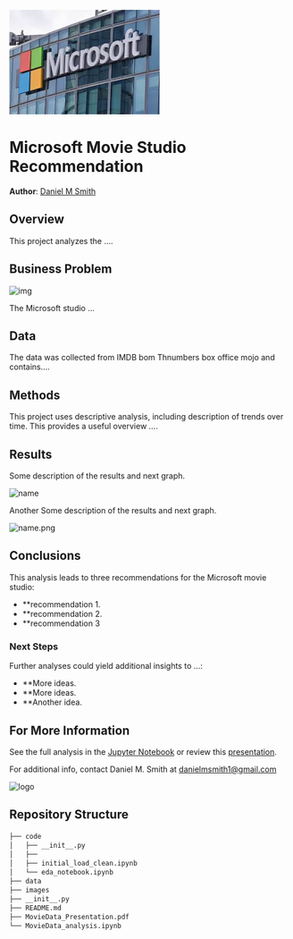 ![image](./images/msft_building.jfif)

# Microsoft Movie Studio Recommendation

**Author**: [Daniel M Smith](mailto:danielmsmith1@gmail.com)

## Overview

This project analyzes the ....

## Business Problem

![img](./images/image.png)

The Microsoft studio  ...

## Data

The data was collected from IMDB bom Thnumbers box office mojo and contains....

## Methods

This project uses descriptive analysis, including description of trends over time. This provides a useful overview ....

## Results

Some description of the results and next graph.

![name](./images/graph.png)

Another Some description of the results and next graph.

![name.png](./images/graph.png)

## Conclusions

This analysis leads to three recommendations for the Microsoft movie studio:

- **recommendation 1.
- **recommendation 2.
- **recommendation 3

### Next Steps

Further analyses could yield additional insights to ...:

- **More ideas.
- **More ideas.
- **Another idea.

## For More Information

See the full analysis in the [Jupyter Notebook](./MovieData-analysis.ipynb) or review this [presentation](./MovieData_Presentation.pdf).

For additional info, contact Daniel M. Smith at [danielmsmith1@gmail.com](mailto:danielmsmith@gmail.com)

![logo](./images/anotherimage.jpg)

## Repository Structure

```
├── code
│   ├── __init__.py
│   ├── 
│   ├── initial_load_clean.ipynb
│   └── eda_notebook.ipynb
├── data
├── images
├── __init__.py
├── README.md
├── MovieData_Presentation.pdf
└── MovieData_analysis.ipynb
```
